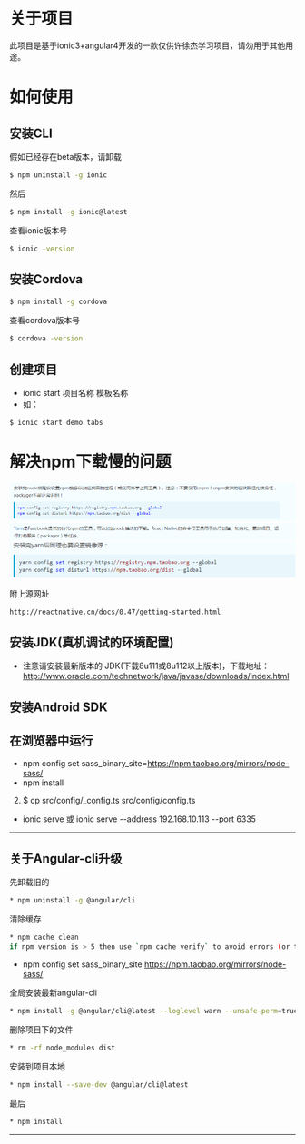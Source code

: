 # 关于项目

此项目是基于ionic3+angular4开发的一款仅供许徐杰学习项目，请勿用于其他用途。


# 如何使用

## 安装CLI

假如已经存在beta版本，请卸载

```bash
$ npm uninstall -g ionic
```
然后

```bash
$ npm install -g ionic@latest
```

查看ionic版本号

```bash
$ ionic -version
```

## 安装Cordova

```bash
$ npm install -g cordova
```
查看cordova版本号

```bash
$ cordova -version
```

## 创建项目

* ionic start 项目名称 模板名称  
* 如：

```bash
$ ionic start demo tabs
```

# 解决npm下载慢的问题

![效果](./README_Img/taobao_npm.png) 
![效果](./README_Img/yarn.png) 
![效果](./README_Img/taobao_yarn.png) 

附上源网址

```bash
http://reactnative.cn/docs/0.47/getting-started.html
```

## 安装JDK(真机调试的环境配置)

* 注意请安装最新版本的 JDK(下载8u111或8u112以上版本)，下载地址：http://www.oracle.com/technetwork/java/javase/downloads/index.html

## 安装Android SDK

## 在浏览器中运行
* npm config set sass_binary_site=https://npm.taobao.org/mirrors/node-sass/
* npm install
2. $ cp src/config/_config.ts src/config/config.ts
* ionic serve 或 ionic serve --address 192.168.10.113 --port 6335


----------------------------------------------------------------
## 关于Angular-cli升级

先卸载旧的
```bash
* npm uninstall -g @angular/cli
```
清除缓存
```bash
* npm cache clean
if npm version is > 5 then use `npm cache verify` to avoid errors (or to avoid using --force)
```

* npm config set sass_binary_site https://npm.taobao.org/mirrors/node-sass/ 

全局安装最新angular-cli
```bash
* npm install -g @angular/cli@latest --loglevel warn --unsafe-perm=true
```
删除项目下的文件
```bash
* rm -rf node_modules dist
```

安装到项目本地
```bash
* npm install --save-dev @angular/cli@latest
```
最后
```bash
* npm install
```
----------------------------------------------------------------
